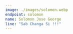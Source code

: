 ```yaml
---
image: ./images/solomon.webp
endpoint: solomon
name: Solomon Jose George
line: "Sab Changa Si !!!"
---
```

